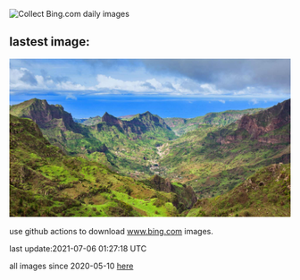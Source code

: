 ![Collect Bing.com daily images](https://github.com/counter2015/bing-daily-images/workflows/Collect%20Bing.com%20daily%20images/badge.svg)
## lastest image:
![](images/SerraMalagueta.jpg)

use github actions to download www.bing.com images.

last update:2021-07-06 01:27:18 UTC

all images since 2020-05-10 [here](https://github.com/counter2015/bing-daily-images/tree/master/images) 
